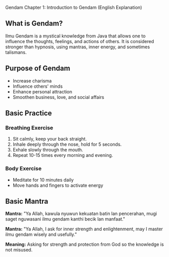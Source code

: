 Gendam
Chapter 1: Introduction to Gendam (English Explanation)

## What is Gendam?
Ilmu Gendam is a mystical knowledge from Java that allows one to influence the thoughts, feelings, and actions of others. It is considered stronger than hypnosis, using mantras, inner energy, and sometimes talismans.

## Purpose of Gendam
- Increase charisma
- Influence others' minds
- Enhance personal attraction
- Smoothen business, love, and social affairs

## Basic Practice
### Breathing Exercise
1. Sit calmly, keep your back straight.
2. Inhale deeply through the nose, hold for 5 seconds.
3. Exhale slowly through the mouth.
4. Repeat 10-15 times every morning and evening.

### Body Exercise
- Meditate for 10 minutes daily
- Move hands and fingers to activate energy

## Basic Mantra

**Mantra:**
"Ya Allah, kawula nyuwun kekuatan batin lan pencerahan, mugi saget nguwasani ilmu gendam kanthi becik lan manfaat." 

**Mantra:**
"Ya Allah, I ask for inner strength and enlightenment, may I master ilmu gendam wisely and usefully."

**Meaning:**
Asking for strength and protection from God so the knowledge is not misused.
